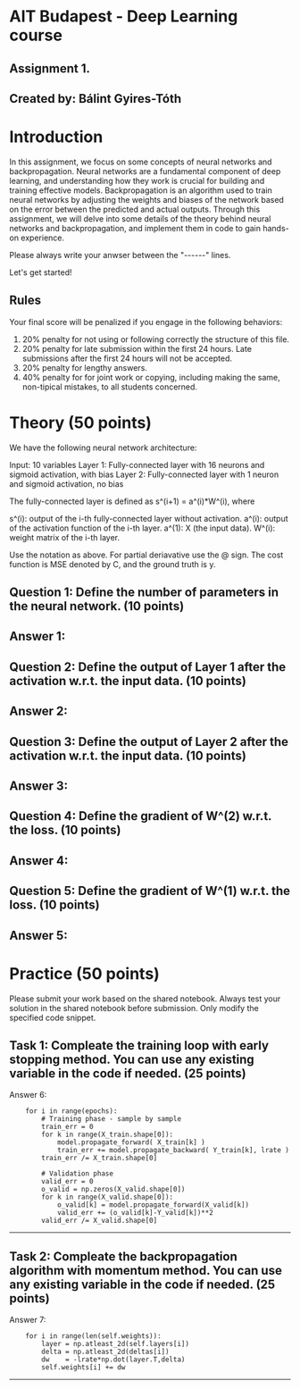 # AIT Budapest - Deep Learning course
## Assignment 1.
## Created by: Bálint Gyires-Tóth

# Introduction

In this assignment, we focus on some concepts of neural networks and backpropagation. Neural networks are a fundamental component of deep learning, and understanding how they work is crucial for building and training effective models. Backpropagation is an algorithm used to train neural networks by adjusting the weights and biases of the network based on the error between the predicted and actual outputs. Through this assignment, we will delve into some details of the theory behind neural networks and backpropagation, and implement them in code to gain hands-on experience.

Please always write your anwser between the "------" lines. 

Let's get started!

## Rules

Your final score will be penalized if you engage in the following behaviors:

1. 20% penalty for not using or following correctly the structure of this file.
2. 20% penalty for late submission within the first 24 hours. Late submissions after the first 24 hours will not be accepted. 
3. 20% penalty for lengthy answers.
3. 40% penalty for for joint work or copying, including making the same, non-tipical mistakes, to all students concerned.

# Theory (50 points)
We have the following neural network architecture:

Input: 10 variables
Layer 1: Fully-connected layer with 16 neurons and sigmoid activation, with bias
Layer 2: Fully-connected layer with 1 neuron and sigmoid activation, no bias

The fully-connected layer is defined as s^(i+1) = a^(i)*W^(i), where 

s^(i): output of the i-th fully-connected layer without activation.
a^(i): output of the activation function of the i-th layer.
a^(1): X (the input data).
W^(i): weight matrix of the i-th layer. 

Use the notation as above. For partial deriavative use the @ sign. The cost function is MSE denoted by C, and the ground truth is y. 

Question 1: Define the number of parameters in the neural network. (10 points)
------
Answer 1: 
------

Question 2: Define the output of Layer 1 after the activation w.r.t. the input data. (10 points)
------
Answer 2:
------

Question 3: Define the output of Layer 2 after the activation w.r.t. the input data. (10 points)
------
Answer 3:
------

Question 4: Define the gradient of W^(2) w.r.t. the loss. (10 points)
------
Answer 4:
------

Question 5: Define the gradient of W^(1) w.r.t. the loss. (10 points)
------
Answer 5:
------

# Practice (50 points)

Please submit your work based on the shared notebook. Always test your solution in the shared notebook before submission. Only modify the specified code snippet. 

Task 1: Compleate the training loop with early stopping method. You can use any existing variable in the code if needed. (25 points) 
------
Answer 6:

        for i in range(epochs):
            # Training phase - sample by sample
            train_err = 0
            for k in range(X_train.shape[0]):
                model.propagate_forward( X_train[k] )
                train_err += model.propagate_backward( Y_train[k], lrate )
            train_err /= X_train.shape[0]

            # Validation phase
            valid_err = 0
            o_valid = np.zeros(X_valid.shape[0])
            for k in range(X_valid.shape[0]):
                o_valid[k] = model.propagate_forward(X_valid[k])
                valid_err += (o_valid[k]-Y_valid[k])**2
            valid_err /= X_valid.shape[0]
------

Task 2: Compleate the backpropagation algorithm with momentum method. You can use any existing variable in the code if needed. (25 points) 
------
Answer 7:

        for i in range(len(self.weights)):
            layer = np.atleast_2d(self.layers[i])
            delta = np.atleast_2d(deltas[i])
            dw    = -lrate*np.dot(layer.T,delta)
            self.weights[i] += dw 
------

